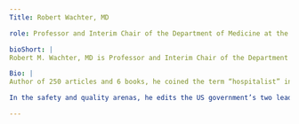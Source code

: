 ```yaml
---
Title: Robert Wachter, MD

role: Professor and Interim Chair of the Department of Medicine at the University of California, San Francisco

bioShort: |
Robert M. Wachter, MD is Professor and Interim Chair of the Department of Medicine at the University of California, San Francisco, where he also directs the 60-physician Division of Hospital Medicine. 

Bio: |
Author of 250 articles and 6 books, he coined the term “hospitalist” in 1996 and is generally considered the “father” of the hospitalist field, the fastest growing specialty in the history of modern medicine. He is past president of the Society of Hospital Medicine, and the immediate past chair of the American Board of Internal Medicine.

In the safety and quality arenas, he edits the US government’s two leading websites on safety (they receive about one million yearly visits). In 2004, he received the John M. Eisenberg Award, the nation’s top honor in patient safety. For the past eight years, Modern Healthcare magazine has named him one of the 50 most influential physician-executives in the U.S.; in 2015, he was first on the list. He has served on the healthcare advisory boards of several companies, including Google. His blog, www.wachtersworld.org, is one of the nation’s most popular healthcare blogs. His 2015 book, "The Digital Doctor: Hope, Hype, and Harm at the Dawn of Medicine's Computer Age," received stellar reviews and was a New York Times science bestseller.

---
```

